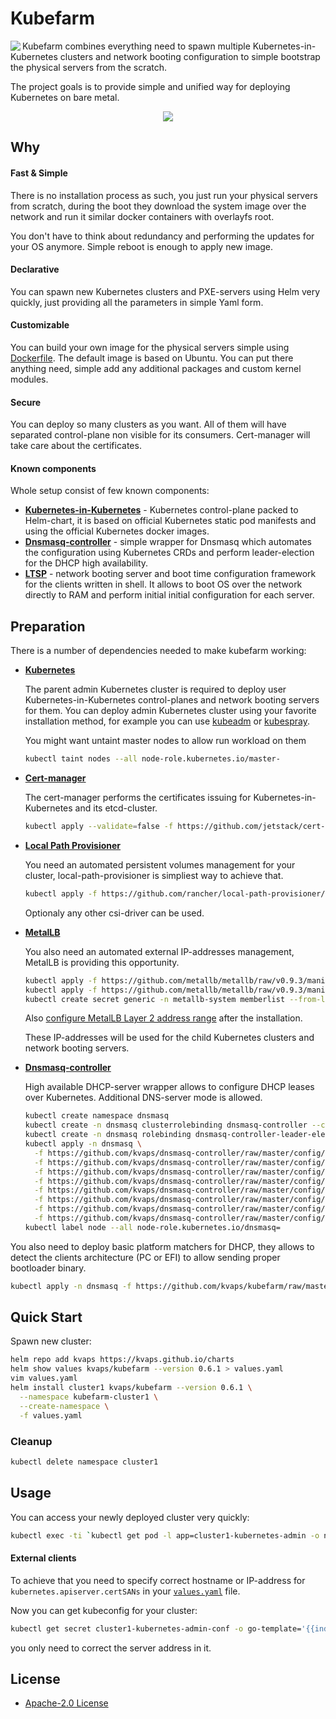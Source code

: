 
Kubefarm
========

<img align=left src="https://avatars1.githubusercontent.com/u/68351149?s=150&u=b8b4cb0f364281274159d4098090c0e229370cf0">

Kubefarm combines everything need to spawn multiple Kubernetes-in-Kubernetes clusters and network booting configuration to simple bootstrap the physical servers from the scratch.

The project goals is to provide simple and unified way for deploying Kubernetes on bare metal.

<p align="center">
<img src="https://gist.githubusercontent.com/kvaps/c969930f561b24c1f4c09802d5e225c8/raw/6347f81814d1eb56ccd2d4cbdb2a8617965cfa9d/kubefarm.png">
</p>

## Why

#### Fast & Simple

There is no installation process as such, you just run your physical servers from scratch, during the boot they download the system image over the network and run it similar docker containers with overlayfs root.

You don't have to think about redundancy and performing the updates for your OS anymore. Simple reboot is enough to apply new image.

#### Declarative

You can spawn new Kubernetes clusters and PXE-servers using Helm very quickly, just providing all the parameters in simple Yaml form.

#### Customizable

You can build your own image for the physical servers simple using [Dockerfile]. The default image is based on Ubuntu. You can put there anything need, simple add any additional packages and custom kernel modules.

[Dockerfile]: https://github.com/kvaps/kubefarm/blob/master/build/ltsp/Dockerfile

#### Secure

You can deploy so many clusters as you want. All of them will have separated control-plane non visible for its consumers. Cert-manager will take care about the certificates.

#### Known components


Whole setup consist of few known components:

- **[Kubernetes-in-Kubernetes]** - Kubernetes control-plane packed to Helm-chart, it is based on official Kubernetes static pod manifests and using the official Kubernetes docker images.
- **[Dnsmasq-controller]** - simple wrapper for Dnsmasq which automates the configuration using Kubernetes CRDs and perform leader-election for the DHCP high availability.
- **[LTSP]** - network booting server and boot time configuration framework for the clients written in shell. It allows to boot OS over the network directly to RAM and perform initial initial configuration for each server.

[Kubernetes-in-Kubernetes]: https://github.com/kvaps/kubernetes-in-kubernetes
[Dnsmasq-controller]: https://github.com/kvaps/dnsmasq-controller
[LTSP]: https://github.com/ltsp/ltsp

## Preparation

There is a number of dependencies needed to make kubefarm working:

* **[Kubernetes]**

  The parent admin Kubernetes cluster is required to deploy user Kubernetes-in-Kubernetes control-planes and network booting servers for them.
  You can deploy admin Kubernetes cluster using your favorite installation method, for example you can use [kubeadm] or [kubespray].
  
  [kubeadm]: https://kubernetes.io/docs/setup/production-environment/tools/kubeadm/high-availability/
  [kubespray]: https://github.com/kubernetes-sigs/kubespray

  You might want untaint master nodes to allow run workload on them

  ```bash
  kubectl taint nodes --all node-role.kubernetes.io/master-
  ```

* **[Cert-manager]**

  The cert-manager performs the certificates issuing for Kubernetes-in-Kubernetes and its etcd-cluster.
  
  ```bash
  kubectl apply --validate=false -f https://github.com/jetstack/cert-manager/releases/download/v1.0.1/cert-manager.yaml
  ```
  
* **[Local Path Provisioner]**

  You need an automated persistent volumes management for your cluster, local-path-provisioner is simpliest way to achieve that.

  ```bash
  kubectl apply -f https://github.com/rancher/local-path-provisioner/raw/master/deploy/local-path-storage.yaml
  ```

  Optionaly any other csi-driver can be used.
  
* **[MetalLB]**

  You also need an automated external IP-addresses management, MetalLB is providing this opportunity.
  
  ```bash
  kubectl apply -f https://github.com/metallb/metallb/raw/v0.9.3/manifests/namespace.yaml
  kubectl apply -f https://github.com/metallb/metallb/raw/v0.9.3/manifests/metallb.yaml
  kubectl create secret generic -n metallb-system memberlist --from-literal=secretkey="$(openssl rand -base64 128)"
  ```
    
  Also [configure MetalLB Layer 2 address range](https://metallb.universe.tf/configuration/#layer-2-configuration) after the installation.  

  These IP-addresses will be used for the child Kubernetes clusters and network booting servers.

* **[Dnsmasq-controller]**

  High available DHCP-server wrapper allows to configure DHCP leases over Kubernetes. Additional DNS-server mode is allowed.

  ```bash
  kubectl create namespace dnsmasq
  kubectl create -n dnsmasq clusterrolebinding dnsmasq-controller --clusterrole dnsmasq-controller --serviceaccount dnsmasq:dnsmasq-controller
  kubectl create -n dnsmasq rolebinding dnsmasq-controller-leader-election --role dnsmasq-controller-leader-election --serviceaccount dnsmasq:dnsmasq-controller
  kubectl apply -n dnsmasq \
    -f https://github.com/kvaps/dnsmasq-controller/raw/master/config/crd/bases/dnsmasq.kvaps.cf_dhcphosts.yaml \
    -f https://github.com/kvaps/dnsmasq-controller/raw/master/config/crd/bases/dnsmasq.kvaps.cf_dhcpoptions.yaml \
    -f https://github.com/kvaps/dnsmasq-controller/raw/master/config/crd/bases/dnsmasq.kvaps.cf_dnshosts.yaml \
    -f https://github.com/kvaps/dnsmasq-controller/raw/master/config/crd/bases/dnsmasq.kvaps.cf_dnsmasqoptions.yaml \
    -f https://github.com/kvaps/dnsmasq-controller/raw/master/config/rbac/service_account.yaml \
    -f https://github.com/kvaps/dnsmasq-controller/raw/master/config/rbac/role.yaml \
    -f https://github.com/kvaps/dnsmasq-controller/raw/master/config/rbac/leader_election_role.yaml \
    -f https://github.com/kvaps/dnsmasq-controller/raw/master/config/controller/dhcp-server.yaml
  kubectl label node --all node-role.kubernetes.io/dnsmasq=
  ```
  
You also need to deploy basic platform matchers for DHCP, they allows to detect the clients architecture (PC or EFI) to allow sending proper bootloader binary.

```bash
kubectl apply -n dnsmasq -f https://github.com/kvaps/kubefarm/raw/master/deploy/dhcp-platform-matchers.yaml
```

[Kubernetes]: https://kubernetes.io/
[Cert-manager]: https://cert-manager.io
[Local Path Provisioner]: https://github.com/rancher/local-path-provisioner
[MetalLB]: https://metallb.universe.tf
[Dnsmasq-controller]: https://github.com/kvaps/dnsmasq-controller



## Quick Start

Spawn new cluster:

```bash
helm repo add kvaps https://kvaps.github.io/charts
helm show values kvaps/kubefarm --version 0.6.1 > values.yaml
vim values.yaml
helm install cluster1 kvaps/kubefarm --version 0.6.1 \
  --namespace kubefarm-cluster1 \
  --create-namespace \
  -f values.yaml
```

### Cleanup

```bash
kubectl delete namespace cluster1
```

## Usage

You can access your newly deployed cluster very quickly:

```bash
kubectl exec -ti `kubectl get pod -l app=cluster1-kubernetes-admin -o name` -- sh
```

#### External clients

To achieve that you need to specify correct hostname or IP-address for `kubernetes.apiserver.certSANs` in your [`values.yaml`](deploy/helm/kubefarm/values.yaml) file.

Now you can get kubeconfig for your cluster:

```bash
kubectl get secret cluster1-kubernetes-admin-conf -o go-template='{{index .data "admin.conf" | base64decode }}'
```

you only need to correct the server address in it.

## License

* [Apache-2.0 License](LICENSE)
